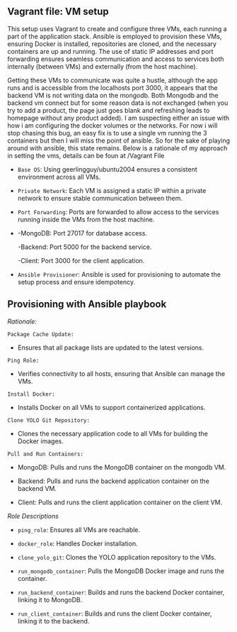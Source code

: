 ## Vagrant file: VM setup
This setup uses Vagrant to create and configure three VMs, each running a part of the application stack. Ansible is employed to provision these VMs, ensuring Docker is installed, repositories are cloned, and the necessary containers are up and running. The use of static IP addresses and port forwarding ensures seamless communication and access to services both internally (between VMs) and externally (from the host machine).



Getting these VMs to communicate was quite a hustle, although the app runs and is accessible from the localhosts port 3000, it appears that the backend VM is not writing data on the mongodb. Both Mongodb and the backend vm connect but for some reason data is not exchanged (when you try to add a product, the page just goes blank and refreshing leads to homepage without any product added). I am suspecting either an issue with how i am configuring the docker volumes or the networks. For now i will stop chasing this bug, an easy fix is to use a single vm running the 3 containers but then I will miss the point of ansible. So for the sake of playing around with ansible, this state remains.  Below is a rationale of my approach in setting the vms, details can be foun at /Vagrant File

- `Base OS`: Using geerlingguy/ubuntu2004 ensures a consistent environment across all VMs.
  
- `Private Network`: Each VM is assigned a static IP within a private network to ensure stable communication between them.
  
- `Port Forwarding`: Ports are forwarded to allow access to the services running inside the VMs from the host machine.
- 
    -MongoDB: Port 27017 for database access.
  
    -Backend: Port 5000 for the backend service.
  
    -Client: Port 3000 for the client application.
  
- `Ansible Provisioner`: Ansible is used for provisioning to automate the setup process and ensure idempotency.




## Provisioning with Ansible playbook



*Rationale:*

`Package Cache Update:`

- Ensures that all package lists are updated to the latest versions.
    
`Ping Role:`

- Verifies connectivity to all hosts, ensuring that Ansible can manage the VMs.
    
`Install Docker:`

- Installs Docker on all VMs to support containerized applications.
    
`Clone YOLO Git Repository:`

- Clones the necessary application code to all VMs for building the Docker images.
    
`Pull and Run Containers:`

- MongoDB: Pulls and runs the MongoDB container on the mongodb VM.
    
- Backend: Pulls and runs the backend application container on the backend VM.
    
- Client: Pulls and runs the client application container on the client VM.

*Role Descriptions*

- `ping_role`: Ensures all VMs are reachable.
    
- `docker_role`: Handles Docker installation.
    
- `clone_yolo_git`: Clones the YOLO application repository to the VMs.
    
- `run_mongodb_container`: Pulls the MongoDB Docker image and runs the container.
    
- `run_backend_container`: Builds and runs the backend Docker container, linking it to MongoDB.
    
- `run_client_container`: Builds and runs the client Docker container, linking it to the backend.




